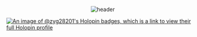 <div align="center">

![header](https://capsule-render.vercel.app/api?type=waving&height=300&color=gradient&customColorList=24&text=ZG&section=header&reversal=false&textBg=false&fontAlign=50&animation=twinkling&desc=Aspiring%20Developer&fontColor=FFFFFF&fontAlignY=36&descAlignY=60&fontSize=85&descSize=18)

</div>

[![An image of @zyg28201's Holopin badges, which is a link to view their full Holopin profile](https://holopin.me/zyg28201)](https://holopin.io/@zyg28201)
